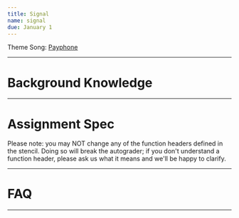 ```yaml
---
title: Signal
name: signal
due: January 1 
---
```


Theme Song: <a href="https://www.youtube.com/watch?v=KRaWnd3LJfs&ab_channel=Maroon5VEVO">Payphone</a>

---

# Background Knowledge

---

# Assignment Spec

Please note: you may NOT change any of the function headers defined in the stencil. Doing so will break the autograder; if you don't understand a function header, please ask us what it means and we'll be happy to clarify.

---

# FAQ

---